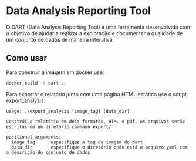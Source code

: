 # Data Analysis Reporting Tool

O DART (Data Analysis Reporting Tool) é uma ferramenta desenvolvida com o objetivo de ajudar a realizar a exploração e documentar a qualidade de um conjunto de dados de maneira interativa.

## Como usar
Para construir a imagem em docker use:
```bash
docker build -t dart .
```
Para exportar o relatório junto com uma página HTML estática use o script export_analysis:
```console
usage: .\export_analysis [image_tag] [data_dir]

Constrói o relatório em dois formatos, HTML e pdf, os arquivos serão escritos em um diretório chamado export/ 

positional arguments:
  image_tag      especifique a tag da imagem do dart
  data_dir       especifique o diretório onde está o arquivo yaml com a descrição do conjunto de dados
```
